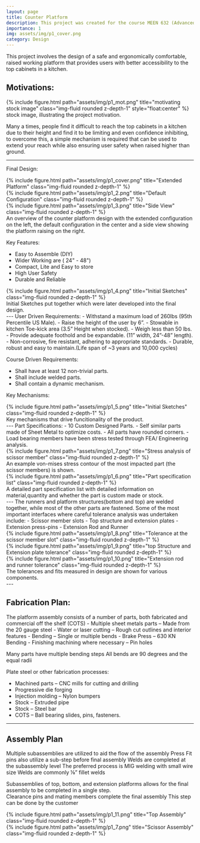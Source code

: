```yaml
---
layout: page
title: Counter Platform
description: This project was created for the course MEEN 632 (Advanced Computer Aided Engineering) at Texas A&M University along with three other team-mates.
importance: 1
img: assets/img/p1_cover.png
category: Design
---
```

This project involves the design of a safe and ergonomically comfortable, raised working platform that provides users with better accessibility to the top cabinets in a kitchen.

<h2>Motivations:</h2> 
<div class="row">
    <div class="col-sm mt-3 mt-md-0">
        {% include figure.html path="assets/img/p1_mot.png" title="motivating stock image" class="img-fluid rounded z-depth-1" style="float:center" %}
    </div>
</div>
<div class="caption">
   stock image, illustrating the project motivation.
</div>

Many a times, people find it difficult to reach the top cabinets in a kitchen due to their height and find it to be limiting and even confidence inhibiting, to overcome this, a simple mechanism is required that can be used to extend your reach while also ensuring user safety when raised higher than ground. 

---

Final Design:

<div class="row">
    <div class="col-sm mt-3 mt-md-0">
        {% include figure.html path="assets/img/p1_cover.png" title="Extended Platform" class="img-fluid rounded z-depth-1" %}
    </div>
    <div class="col-sm mt-3 mt-md-0">
        {% include figure.html path="assets/img/p1_2.png" title="Default Configuration" class="img-fluid rounded z-depth-1" %}
    </div>
    <div class="col-sm mt-3 mt-md-0">
        {% include figure.html path="assets/img/p1_3.png" title="Side View" class="img-fluid rounded z-depth-1" %}
    </div>
</div>
<div class="caption">
    An overview of the counter platform design with the extended configuration on the left, the default configuration in the center and a side view showing the platform raising on the right.
</div>

Key Features:
 - Easy to Assemble (DIY)
 - Wider Working are ( 24" - 48")
 - Compact, Lite and Easy to store
 - High User Safety
 - Durable and Reliable

<div class="row">
    <div class="col-sm mt-3 mt-md-0">
        {% include figure.html path="assets/img/p1_4.png" title="Initial Sketches" class="img-fluid rounded z-depth-1" %}
    </div>
</div>
<div class="caption">
   Initial Sketches put together which were later developed into the final design.
</div>
---
User Driven Requirements:
 - Withstand a maximum load of 260lbs (95th Percentile US Male).
 - Raise the height of the user by 6”.
 - Stowable in kitchen Toe-kick area (3.5” Height when stocked).
 - Weigh less than 50 lbs.
 - Provide adequate foothold and be expandable. (11” width, 24”-48” length).
 - Non-corrosive, fire resistant, adhering to appropriate standards.
 - Durable, robust and easy to maintain.(Life span of ~3 years and 10,000 cycles)

Course Driven Requirements:
 - Shall have at least 12 non-trivial parts.
 - Shall include welded parts. 
 - Shall contain a dynamic mechanism.

Key Mechanisms:
<div class="row">
    <div class="col-sm mt-3 mt-md-0">
        {% include figure.html path="assets/img/p1_5.png" title="Initial Sketches" class="img-fluid rounded z-depth-1" %}
    </div>
</div>
<div class="caption">
   Key mechanisms that drive funcitionality of the product.
</div>
---
Part Specifications:
 - 10 Custom Designed Parts.
 - Self similar parts made of Sheet Metal to optimize costs.
 - All parts have rounded corners.
 - Load bearing members have been stress tested through FEA/ Engineering analysis.
<div class="row">
    <div class="col-sm mt-3 mt-md-0">
        {% include figure.html path="assets/img/p1_7.png" title="Stress analysis of scissor member" class="img-fluid rounded z-depth-1" %}
</div>
<div class="caption">
An example von-mises stress contour of the most impacted part (the scissor members) is shown. 
</div>
<div class="row">
    <div class="col-sm mt-3 mt-md-0">
        {% include figure.html path="assets/img/p1_6.png" title="Part specification list" class="img-fluid rounded z-depth-1" %}
</div>
<div class="caption">
A detailed part specification list with detailed information on material,quantity and whether the part is custom made or stock.
</div>
---
The runners and platform structures(bottom and top) are welded together, while most of the other parts are fastened.
Some of the most important interfaces where careful tolerance analysis was undertaken include:
 - Scissor member slots
 - Top structure and extension plates
 - Extension press-pins
 - Extension Rod and Runner
<div class="row">
    <div class="col-sm mt-3 mt-md-0">
        {% include figure.html path="assets/img/p1_8.png" title="Tolerance at the scissor member slot" class="img-fluid rounded z-depth-1" %}
    </div>
    <div class="col-sm mt-3 mt-md-0">
        {% include figure.html path="assets/img/p1_9.png" title="top Structure and Extension plate tolerance" class="img-fluid rounded z-depth-1" %}
    </div>
    <div class="col-sm mt-3 mt-md-0">
        {% include figure.html path="assets/img/p1_10.png" title="Extension rod and runner tolerance" class="img-fluid rounded z-depth-1" %}
    </div>
</div>
<div class="caption">
    The tolerances and fits measured in design are shown for various components.
</div>
---
<h2>Fabrication Plan:</h2>
The platform assembly consists of a number of parts, both fabricated and commercial off the shelf (COTS)
 - Multiple sheet metals parts – Made from the 20 gauge steel
 - Water or laser cutting – Rough cut outlines and interior features
 - Bending – Single or multiple bends
 - Brake Press – 630 KN Bending 
 - Finishing machining where necessary – Pin holes 

Many parts have multiple bending steps
All bends are 90 degrees and the equal radii

Plate steel or other fabrication processes:

 - Machined parts – CNC mills for cutting and drilling
 - Progressive die forging
 - Injection molding – Nylon bumpers 
 - Stock – Extruded pipe
 - Stock – Steel bar
 - COTS – Ball bearing slides, pins, fasteners.

---
<h2> Assembly Plan </h2>
Multiple subassemblies are utilized to aid the flow of the assembly
Press Fit pins also utilize a sub-step before final assembly
Welds are completed at the subassembly level 
The preferred process is MIG welding with small wire size
Welds are commonly ⅛” fillet welds 

Subassemblies of top, bottom, and extension platforms allows for the final assembly to be completed in a single step.  
Clearance pins and mating members complete the final assembly
This step can be done by the customer

<div class="row justify-content-sm-center">
    <div class="col-sm-8 mt-3 mt-md-0">
        {% include figure.html path="assets/img/p1_11.png" title="Top Assembly" class="img-fluid rounded z-depth-1" %}
    </div>
    <div class="col-sm-4 mt-3 mt-md-0">
        {% include figure.html path="assets/img/p1_7.png" title="Scissor Assembly" class="img-fluid rounded z-depth-1" %}
    </div>
</div>
<div class="caption">

<div>


